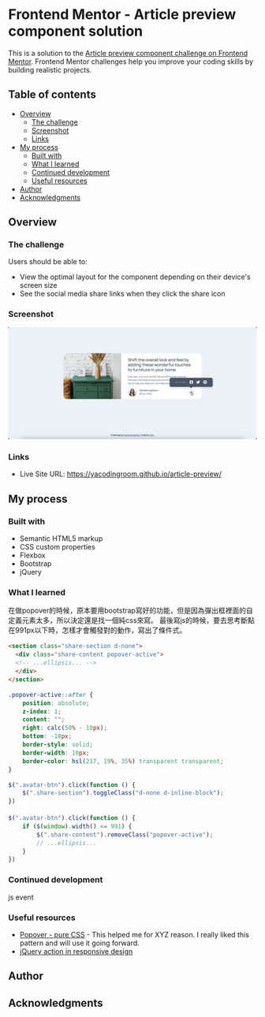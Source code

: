 # Frontend Mentor - Article preview component solution

This is a solution to the [Article preview component challenge on Frontend Mentor](https://www.frontendmentor.io/challenges/article-preview-component-dYBN_pYFT). Frontend Mentor challenges help you improve your coding skills by building realistic projects. 

## Table of contents

- [Overview](#overview)
  - [The challenge](#the-challenge)
  - [Screenshot](#screenshot)
  - [Links](#links)
- [My process](#my-process)
  - [Built with](#built-with)
  - [What I learned](#what-i-learned)
  - [Continued development](#continued-development)
  - [Useful resources](#useful-resources)
- [Author](#author)
- [Acknowledgments](#acknowledgments)

## Overview
### The challenge
Users should be able to:
- View the optimal layout for the component depending on their device's screen size
- See the social media share links when they click the share icon

### Screenshot
![desktop-active](screenshot/desktop-active.png)

### Links
- Live Site URL: https://yacodingroom.github.io/article-preview/

## My process
### Built with
- Semantic HTML5 markup
- CSS custom properties
- Flexbox
- Bootstrap
- jQuery

### What I learned
在做popover的時候，原本要用bootstrap寫好的功能，但是因為彈出框裡面的自定義元素太多，所以決定還是找一個純css來寫。
最後寫js的時候，要去思考斷點在991px以下時，怎樣才會觸發對的動作，寫出了條件式。

```html
<section class="share-section d-none">
  <div class="share-content popover-active">
  <!-- ...ellipsis... -->
  </div>
</section>
```
```css
.popover-active::after {
    position: absolute;
    z-index: 1;
    content: "";
    right: calc(50% - 10px);
    bottom: -18px;
    border-style: solid;
    border-width: 10px;
    border-color: hsl(217, 19%, 35%) transparent transparent;
}
```
```js
$(".avatar-btn").click(function () {
    $(".share-section").toggleClass("d-none d-inline-block");
})

$(".avatar-btn").click(function () {
    if ($(window).width() <= 991) {
        $(".share-content").removeClass("popover-active");
        // ...ellipsis...
    }
})
```

### Continued development
js event

### Useful resources
- [Popover - pure CSS](https://codepen.io/mihaeltomic/pen/PqxVaq) - This helped me for XYZ reason. I really liked this pattern and will use it going forward.
- [jQuery action in responsive design](https://stackoverflow.com/questions/11387391/how-to-call-different-jquery-actions-in-responsive-design)

## Author


## Acknowledgments

